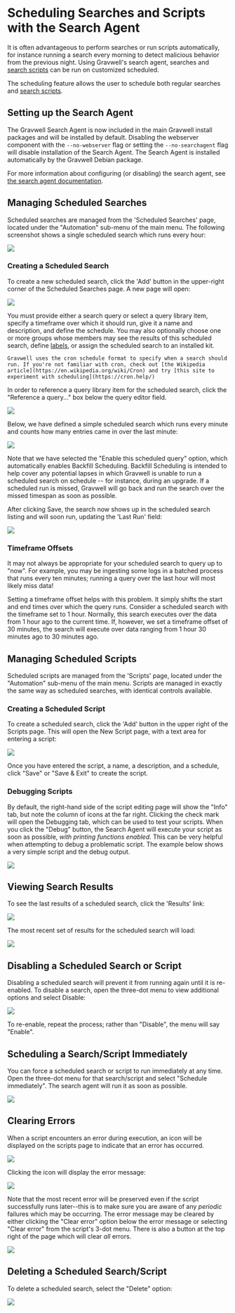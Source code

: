 # Scheduling Searches and Scripts with the Search Agent

It is often advantageous to perform searches or run scripts automatically, for instance running a search every morning to detect malicious behavior from the previous night. Using Gravwell's search agent, searches and [search scripts](scriptingsearch) can be run on customized scheduled.

The scheduling feature allows the user to schedule both regular searches and [search scripts](scriptingsearch).

## Setting up the Search Agent

The Gravwell Search Agent is now included in the main Gravwell install packages and will be installed by default. Disabling the webserver component with the `--no-webserver` flag or setting the `--no-searchagent` flag will disable installation of the Search Agent. The Search Agent is installed automatically by the Gravwell Debian package.

For more information about configuring (or disabling) the search agent, see [the search agent documentation](searchagent).

## Managing Scheduled Searches

Scheduled searches are managed from the 'Scheduled Searches' page, located under the "Automation" sub-menu of the main menu. The following screenshot shows a single scheduled search which runs every hour:

![](sched1.png)

### Creating a Scheduled Search

To create a new scheduled search, click the 'Add' button in the upper-right corner of the Scheduled Searches page. A new page will open:

![](newsched.png)

You must provide either a search query or select a query library item, specify a timeframe over which it should run, give it a name and description, and define the schedule. You may also optionally choose one or more groups whose members may see the results of this scheduled search, define [labels](/gui/labels/labels), or assign the scheduled search to an installed kit.

```{note}
Gravwell uses the cron schedule format to specify when a search should run. If you're not familiar with cron, check out [the Wikipedia article](https://en.wikipedia.org/wiki/Cron) and try [this site to experiment with scheduling](https://cron.help/)
```

In order to reference a query library item for the scheduled search, click the "Reference a query..." box below the query editor field.

![](reference.png)

Below, we have defined a simple scheduled search which runs every minute and counts how many entries came in over the last minute:

![](countsearch.png)

Note that we have selected the "Enable this scheduled query" option, which automatically enables Backfill Scheduling. Backfill Scheduling is intended to help cover any potential lapses in which Gravwell is unable to run a scheduled search on schedule -- for instance, during an upgrade. If a scheduled run is missed, Gravwell will go back and run the search over the missed timespan as soon as possible.

After clicking Save, the search now shows up in the scheduled search listing and will soon run, updating the 'Last Run' field:

![](lastrun.png)

### Timeframe Offsets

It may not always be appropriate for your scheduled search to query up to "now". For example, you may be ingesting some logs in a batched process that runs every ten minutes; running a query over the last hour will most likely miss data!

Setting a timeframe offset helps with this problem. It simply shifts the start and end times over which the query runs. Consider a scheduled search with the timeframe set to 1 hour. Normally, this search executes over the data from 1 hour ago to the current time. If, however, we set a timeframe offset of 30 minutes, the search will execute over data ranging from 1 hour 30 minutes ago to 30 minutes ago.

## Managing Scheduled Scripts

Scheduled scripts are managed from the 'Scripts' page, located under the "Automation" sub-menu of the main menu. Scripts are managed in exactly the same way as scheduled searches, with identical controls available.

### Creating a Scheduled Script

To create a scheduled search, click the 'Add' button in the upper right of the Scripts page. This will open the New Script page, with a text area for entering a script:

![](newscript.png)

Once you have entered the script, a name, a description, and a schedule, click "Save" or "Save & Exit" to create the script.

### Debugging Scripts

By default, the right-hand side of the script editing page will show the "Info" tab, but note the column of icons at the far right. Clicking the check mark will open the Debugging tab, which can be used to test your scripts. When you click the "Debug" button, the Search Agent will execute your script as soon as possible, *with printing functions enabled*. This can be very helpful when attempting to debug a problematic script. The example below shows a very simple script and the debug output.

![](debugscript.png)

## Viewing Search Results

To see the last results of a scheduled search, click the 'Results' link:

![](results.png)

The most recent set of results for the scheduled search will load:

![](results2.png)

## Disabling a Scheduled Search or Script

Disabling a scheduled search will prevent it from running again until it is re-enabled. To disable a search, open the three-dot menu to view additional options and select Disable:

![](disable.png)

To re-enable, repeat the process; rather than "Disable", the menu will say "Enable".

## Scheduling a Search/Script Immediately

You can force a scheduled search or script to run immediately at any time. Open the three-dot menu for that search/script and select "Schedule immediately". The search agent will run it as soon as possible.

![](immediate.png)

## Clearing Errors

When a script encounters an error during execution, an icon will be displayed on the scripts page to indicate that an error has occurred. 

![](scripterror.png)

Clicking the icon will display the error message:

![](scripterror2.png)

Note that the most recent error will be preserved even if the script successfully runs later--this is to make sure you are aware of any *periodic* failures which may be occurring. The error message may be cleared by either clicking the "Clear error" option below the error message or selecting "Clear error" from the script's 3-dot menu. There is also a button at the top right of the page which will clear *all* errors.

![](clear-errors.png)

## Deleting a Scheduled Search/Script

To delete a scheduled search, select the "Delete" option:

![](delete.png)
